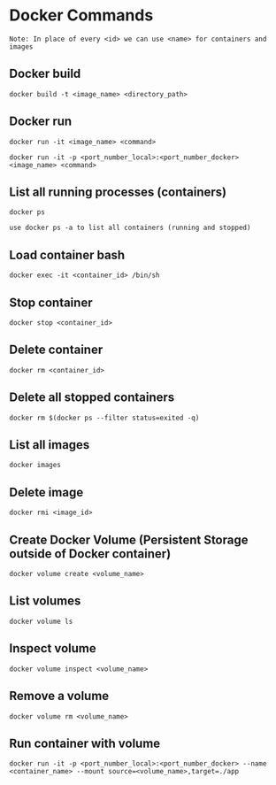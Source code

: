 # Docker Commands

    Note: In place of every <id> we can use <name> for containers and images

## Docker build

    docker build -t <image_name> <directory_path>

## Docker run

    docker run -it <image_name> <command>
    
    docker run -it -p <port_number_local>:<port_number_docker> <image_name> <command>

## List all running processes (containers)

    docker ps

    use docker ps -a to list all containers (running and stopped)

## Load container bash

    docker exec -it <container_id> /bin/sh

## Stop container

    docker stop <container_id>

## Delete container

    docker rm <container_id>

## Delete all stopped containers

    docker rm $(docker ps --filter status=exited -q)

## List all images

    docker images

## Delete image

    docker rmi <image_id>

## Create Docker Volume (Persistent Storage outside of Docker container)

    docker volume create <volume_name>

## List volumes

    docker volume ls

## Inspect volume

    docker volume inspect <volume_name>

## Remove a volume

    docker volume rm <volume_name>

## Run container with volume

    docker run -it -p <port_number_local>:<port_number_docker> --name <container_name> --mount source=<volume_name>,target=./app
